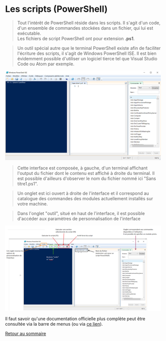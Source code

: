 # Les scripts (PowerShell)

>Tout l'intérêt de PowerShell réside dans les scripts. Il s'agit d'un code, d'un ensemble de commandes stockées dans un fichier, qui lui est exécutable.  
Les fichiers de script PowerShell ont pour extension **.ps1**.  

>Un outil spécial autre que le terminal PowerShell existe afin de faciliter l'écriture des scripts, il s'agit de Windows PowerShell ISE. Il est bien évidemment possible d'utiliser un logiciel tierce tel que Visual Studio Code ou Atom par exemple. 

![PowerShell_ise](../pictures/powershell_ide.PNG "PowerShell ISE")

>Cette interface est composée, à gauche, d'un terminal affichant l'output du fichier dont le contenu est affiché à droite du terminal. Il est possible d'ailleurs d'observer le nom du fichier nommé ici "Sans titre1.ps1".  

>Un onglet est ici ouvert à droite de l'interface et il correspond au catalogue des commandes des modules actuellement installés sur votre machine.

>Dans l'onglet "outil", situé en haut de l'interface, il est possible d'accéder aux paramètres de personnalisation de l'interface

![ise_commente](../pictures/ise_commente.PNG)

Il faut savoir qu'une documentation officielle plus complète peut être consultée via la barre de menus (ou via [ce lien](https://docs.microsoft.com/fr-fr/powershell/scripting/windows-powershell/ise/exploring-the-windows-powershell-ise?view=powershell-7.1
)).

[Retour au sommaire](https://github.com/NatSch45/linux/blob/master/Powershell/README.md)
